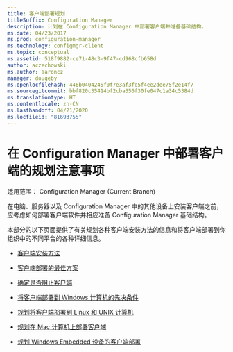 ```yaml
---
title: 客户端部署规划
titleSuffix: Configuration Manager
description: 计划在 Configuration Manager 中部署客户端并准备基础结构。
ms.date: 04/23/2017
ms.prod: configuration-manager
ms.technology: configmgr-client
ms.topic: conceptual
ms.assetid: 518f9882-ce71-48c3-9f47-cd968cfb658d
author: aczechowski
ms.author: aaroncz
manager: dougeby
ms.openlocfilehash: 446b0404245f0f7e3af3fe5f4ee2dee75f2e14f7
ms.sourcegitcommit: bbf820c35414bf2cba356f30fe047c1a34c5384d
ms.translationtype: HT
ms.contentlocale: zh-CN
ms.lasthandoff: 04/21/2020
ms.locfileid: "81693755"
---
```

# <a name="planning-considerations-for-deploying-clients-in-configuration-manager"></a>在 Configuration Manager 中部署客户端的规划注意事项

适用范围：  Configuration Manager (Current Branch)

在电脑、服务器以及 Configuration Manager 中的其他设备上安装客户端之前，应考虑如何部署客户端软件并相应准备 Configuration Manager 基础结构。  

 本部分的以下页面提供了有关规划各种客户端安装方法的信息和将客户端部署到你组织中的不同平台的各种详细信息。  

-   [客户端安装方法](../../../../core/clients/deploy/plan/client-installation-methods.md)  

-   [客户端部署的最佳方案](../../../../core/clients/deploy/plan/best-practices-for-client-deployment.md)  

-   [确定是否阻止客户端](../../../../core/clients/deploy/plan/determine-whether-to-block-clients.md)  

-   [将客户端部署到 Windows 计算机的先决条件](../../../../core/clients/deploy/prerequisites-for-deploying-clients-to-windows-computers.md)  

-   [规划将客户端部署到 Linux 和 UNIX 计算机](../../../../core/clients/deploy/plan/planning-for-client-deployment-to-linux-and-unix-computers.md)  

-   [规划在 Mac 计算机上部署客户端](../../../../core/clients/deploy/plan/planning-for-client-deployment-to-mac-computers.md)  

-   [规划 Windows Embedded 设备的客户端部署](../../../../core/clients/deploy/plan/planning-for-client-deployment-to-windows-embedded-devices.md)  
